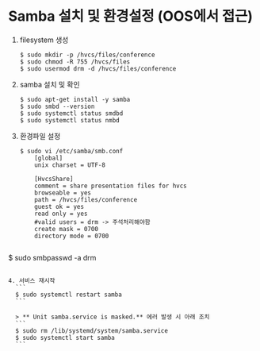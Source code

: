 # Samba 설치 및 환경설정 (OOS에서 접근)

1. filesystem 생성
    ```
    $ sudo mkdir -p /hvcs/files/conference
    $ sudo chmod -R 755 /hvcs/files
    $ sudo usermod drm -d /hvcs/files/conference
    ```

2. samba 설치 및 확인
    ```
    $ sudo apt-get install -y samba
    $ sudo smbd --version
    $ sudo systemctl status smdbd
    $ sudo systemctl status nmbd
    ```

3. 환경파일 설정  
    ```
    $ sudo vi /etc/samba/smb.conf  
        [global]  
        unix charset = UTF-8

        [HvcsShare]  
        comment = share presentation files for hvcs  
        browseable = yes  
        path = /hvcs/files/conference  
        guest ok = yes  
        read only = yes  
        #valid users = drm -> 주석처리해야함
        create mask = 0700  
        directory mode = 0700
        
  $ sudo smbpasswd -a drm
  ```
  
4. 서비스 재시작
    ```
    $ sudo systemctl restart samba
    ```
        
    > ** Unit samba.service is masked.** 에러 발생 시 아래 조치
    ```
    $ sudo rm /lib/systemd/system/samba.service  
    $ sudo systemctl start samba  
    ```
    
